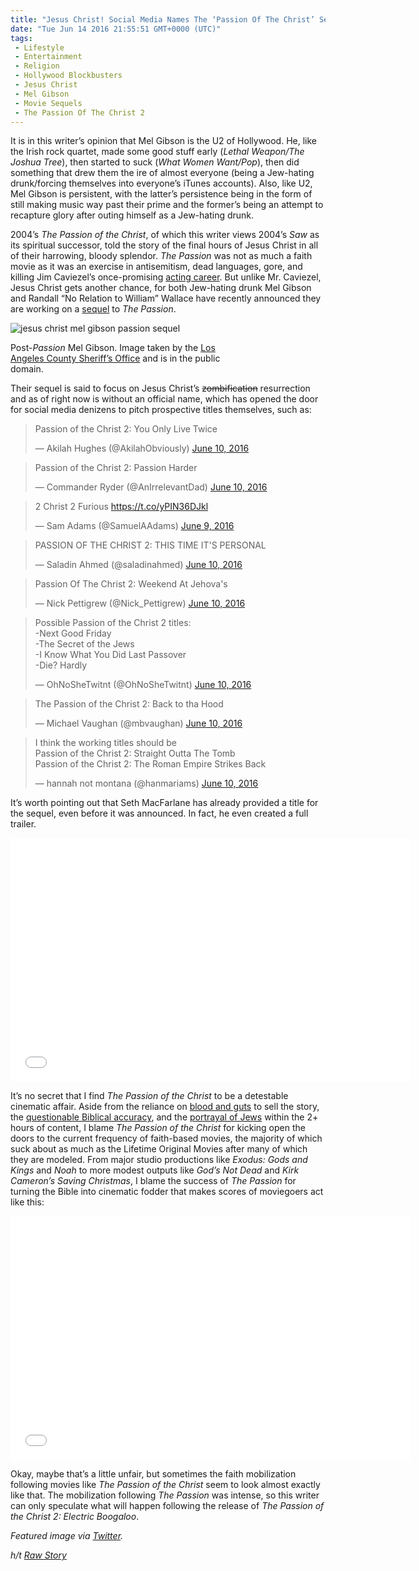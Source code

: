 ```yaml
---
title: "Jesus Christ! Social Media Names The ‘Passion Of The Christ’ Sequel (VIDEO)"
date: "Tue Jun 14 2016 21:55:51 GMT+0000 (UTC)"
tags: 
 - Lifestyle
 - Entertainment
 - Religion
 - Hollywood Blockbusters
 - Jesus Christ
 - Mel Gibson
 - Movie Sequels
 - The Passion Of The Christ 2
---
```

<p>It is in this writer&#x2019;s opinion that Mel Gibson is the U2 of Hollywood. He, like the Irish rock quartet, made some good stuff early (<em>Lethal Weapon/The Joshua Tree</em>), then started to suck (<em>What Women Want/Pop</em>), then did something that drew them the ire of almost everyone (being a Jew-hating drunk/forcing themselves into everyone&#x2019;s iTunes accounts). Also, like U2, Mel Gibson is persistent, with the latter&#x2019;s persistence being in the form of still making music way past their prime and the former&#x2019;s being an attempt to recapture glory after outing himself as a Jew-hating drunk.</p><p><!-- Quick Adsense WordPress Plugin: http://quicksense.net/ --></p><p>2004&#x2019;s&#xA0;<em>The Passion of the Christ</em>,&#xA0;of which this writer views 2004&#x2019;s&#xA0;<em>Saw&#xA0;</em>as its spiritual successor, told the story of the final hours of Jesus Christ in all of their harrowing, bloody splendor.&#xA0;<em>The Passion&#xA0;</em>was not as much a faith movie as it was an exercise in antisemitism, dead languages, gore, and killing Jim Caviezel&#x2019;s once-promising <a href="https://www.theguardian.com/film/2011/may/03/jim-caviezel-passion-of-the-christ" onclick="__gaTracker(&apos;send&apos;, &apos;event&apos;, &apos;outbound-article&apos;, &apos;https://www.theguardian.com/film/2011/may/03/jim-caviezel-passion-of-the-christ&apos;, &apos;acting career&apos;);">acting career</a>. But unlike Mr. Caviezel, Jesus Christ gets another chance, for both Jew-hating drunk Mel Gibson and Randall &#x201C;No Relation to William&#x201D; Wallace have recently announced they are working on a <a href="http://www.nydailynews.com/entertainment/movies/mel-gibson-working-passion-christ-sequel-article-1.2667969" onclick="__gaTracker(&apos;send&apos;, &apos;event&apos;, &apos;outbound-article&apos;, &apos;http://www.nydailynews.com/entertainment/movies/mel-gibson-working-passion-christ-sequel-article-1.2667969&apos;, &apos;sequel&apos;);">sequel</a> to&#xA0;<em>The Passion</em>.</p><div id="attachment_137205" style="width: 360px" class="wp-caption aligncenter"><img class="size-medium wp-image-137205" src="//i1.wp.com/cdn.liberalamerica.org/wp-content/uploads/2016/06/Mel_Gibson_taken_July-28-2006-350x435.jpg?resize=350%2C435" alt="jesus christ mel gibson passion sequel" srcset="http://cdn.liberalamerica.org/wp-content/uploads/2016/06/Mel_Gibson_taken_July-28-2006.jpg 350w, http://cdn.liberalamerica.org/wp-content/uploads/2016/06/Mel_Gibson_taken_July-28-2006.jpg 64w, http://cdn.liberalamerica.org/wp-content/uploads/2016/06/Mel_Gibson_taken_July-28-2006.jpg 450w" sizes="(max-width: 350px) 100vw, 350px" data-recalc-dims="1">
<p class="wp-caption-text">Post-<em>Passion</em> Mel Gibson. Image taken by the <a href="https://commons.wikimedia.org/wiki/File:Mel_Gibson_taken_July-28-2006.jpg" onclick="__gaTracker(&apos;send&apos;, &apos;event&apos;, &apos;outbound-article&apos;, &apos;https://commons.wikimedia.org/wiki/File:Mel_Gibson_taken_July-28-2006.jpg&apos;, &apos;Los Angeles County Sheriff\&apos;s Office&apos;);">Los Angeles County Sheriff&#x2019;s Office</a> and is in the public domain.</p>
</div><p>Their sequel is said to focus on Jesus Christ&#x2019;s <del>zombification</del> resurrection and as of right now is without an official name, which has opened the door for social media denizens to pitch prospective titles themselves, such as:</p><blockquote class="twitter-tweet" data-width="500"><p lang="en" dir="ltr">Passion of the Christ 2: You Only Live Twice</p>
<p>&#x2014; Akilah Hughes (@AkilahObviously) <a href="https://twitter.com/AkilahObviously/status/741101597233713153" onclick="__gaTracker(&apos;send&apos;, &apos;event&apos;, &apos;outbound-article&apos;, &apos;https://twitter.com/AkilahObviously/status/741101597233713153&apos;, &apos;June 10, 2016&apos;);">June 10, 2016</a></p></blockquote><p><script async src="//platform.twitter.com/widgets.js" charset="utf-8"></script></p><blockquote class="twitter-tweet" data-width="500"><p lang="en" dir="ltr">Passion of the Christ 2: Passion Harder</p>
<p>&#x2014; Commander Ryder (@AnIrrelevantDad) <a href="https://twitter.com/AnIrrelevantDad/status/741266885715595264" onclick="__gaTracker(&apos;send&apos;, &apos;event&apos;, &apos;outbound-article&apos;, &apos;https://twitter.com/AnIrrelevantDad/status/741266885715595264&apos;, &apos;June 10, 2016&apos;);">June 10, 2016</a></p></blockquote><p><script async src="//platform.twitter.com/widgets.js" charset="utf-8"></script></p><blockquote class="twitter-tweet" data-width="500"><p lang="en" dir="ltr">2 Christ 2 Furious <a href="https://t.co/yPIN36DJkl" onclick="__gaTracker(&apos;send&apos;, &apos;event&apos;, &apos;outbound-article&apos;, &apos;https://t.co/yPIN36DJkl&apos;, &apos;https://t.co/yPIN36DJkl&apos;);">https://t.co/yPIN36DJkl</a></p>
<p>&#x2014; Sam Adams (@SamuelAAdams) <a href="https://twitter.com/SamuelAAdams/status/741056448180936705" onclick="__gaTracker(&apos;send&apos;, &apos;event&apos;, &apos;outbound-article&apos;, &apos;https://twitter.com/SamuelAAdams/status/741056448180936705&apos;, &apos;June 9, 2016&apos;);">June 9, 2016</a></p></blockquote><p><script async src="//platform.twitter.com/widgets.js" charset="utf-8"></script></p><blockquote class="twitter-tweet" data-width="500"><p lang="en" dir="ltr">PASSION OF THE CHRIST 2: THIS TIME IT&apos;S PERSONAL</p>
<p>&#x2014; Saladin Ahmed (@saladinahmed) <a href="https://twitter.com/saladinahmed/status/741099925040029696" onclick="__gaTracker(&apos;send&apos;, &apos;event&apos;, &apos;outbound-article&apos;, &apos;https://twitter.com/saladinahmed/status/741099925040029696&apos;, &apos;June 10, 2016&apos;);">June 10, 2016</a></p></blockquote><p><script async src="//platform.twitter.com/widgets.js" charset="utf-8"></script></p><blockquote class="twitter-tweet" data-width="500"><p lang="en" dir="ltr">Passion Of The Christ 2: Weekend At Jehova&apos;s</p>
<p>&#x2014; Nick Pettigrew (@Nick_Pettigrew) <a href="https://twitter.com/Nick_Pettigrew/status/741267509274411008" onclick="__gaTracker(&apos;send&apos;, &apos;event&apos;, &apos;outbound-article&apos;, &apos;https://twitter.com/Nick_Pettigrew/status/741267509274411008&apos;, &apos;June 10, 2016&apos;);">June 10, 2016</a></p></blockquote><p><script async src="//platform.twitter.com/widgets.js" charset="utf-8"></script></p><blockquote class="twitter-tweet" data-width="500"><p lang="en" dir="ltr">Possible Passion of the Christ 2 titles:<br>-Next Good Friday<br>-The Secret of the Jews<br>-I Know What You Did Last Passover<br>-Die? Hardly</p>
<p>&#x2014; OhNoSheTwitnt (@OhNoSheTwitnt) <a href="https://twitter.com/OhNoSheTwitnt/status/741203778179846144" onclick="__gaTracker(&apos;send&apos;, &apos;event&apos;, &apos;outbound-article&apos;, &apos;https://twitter.com/OhNoSheTwitnt/status/741203778179846144&apos;, &apos;June 10, 2016&apos;);">June 10, 2016</a></p></blockquote><p><script async src="//platform.twitter.com/widgets.js" charset="utf-8"></script></p><blockquote class="twitter-tweet" data-width="500"><p lang="en" dir="ltr">The Passion of the Christ 2: Back to tha Hood</p>
<p>&#x2014; Michael Vaughan (@mbvaughan) <a href="https://twitter.com/mbvaughan/status/741266440704163844" onclick="__gaTracker(&apos;send&apos;, &apos;event&apos;, &apos;outbound-article&apos;, &apos;https://twitter.com/mbvaughan/status/741266440704163844&apos;, &apos;June 10, 2016&apos;);">June 10, 2016</a></p></blockquote><p><script async src="//platform.twitter.com/widgets.js" charset="utf-8"></script></p><blockquote class="twitter-tweet" data-width="500"><p lang="en" dir="ltr">I think the working titles should be<br>Passion of the Christ 2: Straight Outta The Tomb<br>Passion of the Christ 2: The Roman Empire Strikes Back</p>
<p>&#x2014; hannah not montana (@hanmariams) <a href="https://twitter.com/hanmariams/status/741108411635367938" onclick="__gaTracker(&apos;send&apos;, &apos;event&apos;, &apos;outbound-article&apos;, &apos;https://twitter.com/hanmariams/status/741108411635367938&apos;, &apos;June 10, 2016&apos;);">June 10, 2016</a></p></blockquote><p><script async src="//platform.twitter.com/widgets.js" charset="utf-8"></script></p><p>It&#x2019;s worth pointing out that Seth MacFarlane has already provided a title for the sequel, even before it was announced. In fact, he even created a full trailer.</p><p><span class="embed-youtube" style="text-align:center; display: block;"><iframe class="youtube-player" type="text/html" width="640" height="390" src="//www.youtube.com/embed/Wuc5j_d-q6Y?version=3&amp;rel=1&amp;fs=1&amp;autohide=2&amp;showsearch=0&amp;showinfo=1&amp;iv_load_policy=1&amp;wmode=transparent" allowfullscreen="true" style="border:0;"></iframe></span></p><p>It&#x2019;s no secret that I find&#xA0;<em>The Passion of the Christ&#xA0;</em>to be a detestable cinematic affair. Aside from the reliance on <a href="https://www.theguardian.com/film/2004/feb/29/melgibson.markkermode" onclick="__gaTracker(&apos;send&apos;, &apos;event&apos;, &apos;outbound-article&apos;, &apos;https://www.theguardian.com/film/2004/feb/29/melgibson.markkermode&apos;, &apos;blood and guts&apos;);">blood and guts</a> to sell the story, the <a href="http://jdlarsenmn.tripod.com/passion_problems.htm" onclick="__gaTracker(&apos;send&apos;, &apos;event&apos;, &apos;outbound-article&apos;, &apos;http://jdlarsenmn.tripod.com/passion_problems.htm&apos;, &apos;questionable Biblical accuracy&apos;);">questionable Biblical accuracy</a>, and the <a href="http://www.unomaha.edu/jrf/2004Symposium/Pawlikowski.htm" onclick="__gaTracker(&apos;send&apos;, &apos;event&apos;, &apos;outbound-article&apos;, &apos;http://www.unomaha.edu/jrf/2004Symposium/Pawlikowski.htm&apos;, &apos;portrayal of Jews&apos;);">portrayal of Jews</a> within the 2+ hours of content, I blame&#xA0;<em>The Passion of the Christ&#xA0;</em>for kicking open the doors to the current frequency of faith-based movies, the majority of which suck about as much as the Lifetime Original Movies after many of which they are modeled. From major studio productions like&#xA0;<em>Exodus: Gods and Kings&#xA0;</em>and&#xA0;<em>Noah</em> to more modest outputs like&#xA0;<em>God&#x2019;s Not Dead</em> and&#xA0;<em>Kirk Cameron&#x2019;s Saving Christmas</em>, I blame the success of&#xA0;<em>The Passion&#xA0;</em>for turning the Bible into cinematic fodder that makes scores of moviegoers act like this:</p><p><span class="embed-youtube" style="text-align:center; display: block;"><iframe class="youtube-player" type="text/html" width="640" height="390" src="//www.youtube.com/embed/eUeUM01UKsA?version=3&amp;rel=1&amp;fs=1&amp;autohide=2&amp;showsearch=0&amp;showinfo=1&amp;iv_load_policy=1&amp;wmode=transparent" allowfullscreen="true" style="border:0;"></iframe></span></p><p>Okay, maybe that&#x2019;s a little unfair, but sometimes the faith mobilization following movies like&#xA0;<em>The Passion of the Christ&#xA0;</em>seem to look almost exactly like that. The mobilization following&#xA0;<em>The Passion&#xA0;</em>was intense, so this writer can only speculate what will happen following the release of&#xA0;<em>The Passion of the Christ 2: Electric Boogaloo</em>.</p><p><!-- Quick Adsense WordPress Plugin: http://quicksense.net/ --></p><p><em>Featured image via <a href="https://twitter.com/SkipLicker/status/741230984037830656/photo/1?ref_src=twsrc%5Etfw" onclick="__gaTracker(&apos;send&apos;, &apos;event&apos;, &apos;outbound-article&apos;, &apos;https://twitter.com/SkipLicker/status/741230984037830656/photo/1?ref_src=twsrc%5Etfw&apos;, &apos;Twitter&apos;);">Twitter</a>.</em></p><p><em>h/t <a href="http://www.rawstory.com/2016/06/jesus-is-back-and-this-time-its-personal-internet-hammers-mel-gibson-passion-sequel/" onclick="__gaTracker(&apos;send&apos;, &apos;event&apos;, &apos;outbound-article&apos;, &apos;http://www.rawstory.com/2016/06/jesus-is-back-and-this-time-its-personal-internet-hammers-mel-gibson-passion-sequel/&apos;, &apos;Raw Story&apos;);">Raw Story</a></em></p><div style="font-size:0px;height:0px;line-height:0px;margin:0;padding:0;clear:both"></div>